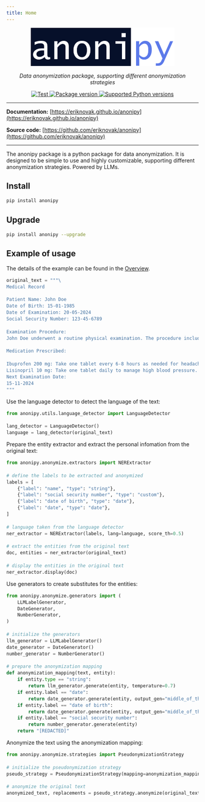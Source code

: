 ```yaml
---
title: Home
---
```


<p align="center">
  <img src="assets/imgs/logo.png" alt="logo" height="100" style="height: 100px;">
</p>

<p align="center">
  <i>Data anonymization package, supporting different anonymization strategies</i>
</p>

<p align="center">
  <a href="https://github.com/eriknovak/anonipy/actions/workflows/unittests.yaml" target="_blank">
    <img src="https://github.com/eriknovak/anonipy/actions/workflows/unittests.yaml/badge.svg" alt="Test" />
  </a>
  <a href="https://pypi.org/project/anonipy" target="_blank">
    <img src="https://img.shields.io/pypi/v/anonipy?color=%2334D058&amp;label=pypi%20package" alt="Package version" />
  </a>
  <a href="https://pypi.org/project/anonipy" target="_blank">
    <img src="https://img.shields.io/pypi/pyversions/anonipy.svg?color=%2334D058" alt="Supported Python versions" />
  </a>
</p>


---

**Documentation:** [https://eriknovak.github.io/anonipy](https://eriknovak.github.io/anonipy)

**Source code:** [https://github.com/eriknovak/anonipy](https://github.com/eriknovak/anonipy)

---

The anonipy package is a python package for data anonymization. It is designed to be simple to use and highly customizable, supporting different anonymization strategies. Powered by LLMs.

## Install

```bash
pip install anonipy
```

## Upgrade

```bash
pip install anonipy --upgrade
```

## Example of usage

The details of the example can be found in the [Overview](documentation/notebooks/00-overview.ipynb).

```python
original_text = """\
Medical Record

Patient Name: John Doe
Date of Birth: 15-01-1985
Date of Examination: 20-05-2024
Social Security Number: 123-45-6789

Examination Procedure:
John Doe underwent a routine physical examination. The procedure included measuring vital signs (blood pressure, heart rate, temperature), a comprehensive blood panel, and a cardiovascular stress test. The patient also reported occasional headaches and dizziness, prompting a neurological assessment and an MRI scan to rule out any underlying issues.

Medication Prescribed:

Ibuprofen 200 mg: Take one tablet every 6-8 hours as needed for headache and pain relief.
Lisinopril 10 mg: Take one tablet daily to manage high blood pressure.
Next Examination Date:
15-11-2024
"""
```

Use the language detector to detect the language of the text:

```python
from anonipy.utils.language_detector import LanguageDetector

lang_detector = LanguageDetector()
language = lang_detector(original_text)
```

Prepare the entity extractor and extract the personal infomation from the original text:

```python
from anonipy.anonymize.extractors import NERExtractor

# define the labels to be extracted and anonymized
labels = [
    {"label": "name", "type": "string"},
    {"label": "social security number", "type": "custom"},
    {"label": "date of birth", "type": "date"},
    {"label": "date", "type": "date"},
]

# language taken from the language detector
ner_extractor = NERExtractor(labels, lang=language, score_th=0.5)

# extract the entities from the original text
doc, entities = ner_extractor(original_text)

# display the entities in the original text
ner_extractor.display(doc)
```

Use generators to create substitutes for the entities:

```python
from anonipy.anonymize.generators import (
    LLMLabelGenerator,
    DateGenerator,
    NumberGenerator,
)

# initialize the generators
llm_generator = LLMLabelGenerator()
date_generator = DateGenerator()
number_generator = NumberGenerator()

# prepare the anonymization mapping
def anonymization_mapping(text, entity):
    if entity.type == "string":
        return llm_generator.generate(entity, temperature=0.7)
    if entity.label == "date":
        return date_generator.generate(entity, output_gen="middle_of_the_month")
    if entity.label == "date of birth":
        return date_generator.generate(entity, output_gen="middle_of_the_year")
    if entity.label == "social security number":
        return number_generator.generate(entity)
    return "[REDACTED]"
```

Anonymize the text using the anonymization mapping:

```python
from anonipy.anonymize.strategies import PseudonymizationStrategy

# initialize the pseudonymization strategy
pseudo_strategy = PseudonymizationStrategy(mapping=anonymization_mapping)

# anonymize the original text
anonymized_text, replacements = pseudo_strategy.anonymize(original_text, entities)
```